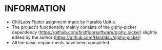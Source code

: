# INFORMATION
- ChiliLabs Flutter asignment made by Haralds Upītis.
- The project's functionality mainly consists of the giphy-picker dependency (https://github.com/firstfloorsoftware/giphy_picker) slightly edited by the author (https://github.com/HaraldsU/giphy-picker)
- All the basic requierments have been completed.

